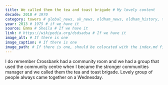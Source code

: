 ```yaml
---
title: We called them the tea and toast brigade # My lovely content
decade: 2010 # 1970
category: towers # global_news, uk_news, oldham_news, oldham_history, towers, surrounding_estate # Always exactly one category
year: 2013 # 1975 # if we have it
source: Emma # Sheila # If we have it
link: # https://wikipedia.org/dsdsadsa # If we have it
image_alt: # If there is one
image_caption: # If there is one
image_path: # If there is one, should be colocated with the index.md file in the folder
---
```


I do remember Crossbank had a community room and we had a group that used the community centre when I became the stronger communities manager and we called them the tea and toast brigade. Lovely group of people always came together on a Wednesday.

